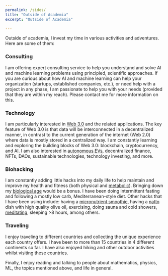 ```yaml
---
permalink: /sides/
title: "Outside of Academia"
excerpt: "Outside of Academia"

---
```


Outside of academia, I invest my time in various activities and adventures. Here are some of them: <br>


### Consulting
I am offering expert consulting service to help you understand and solve AI and machine learning problems using principled, scientific approaches. If you are curious about how AI and machine learning can help your organization (startups, established companies, etc.), or need help with a project in any phase, I am passionate to help you with your needs (provided that they are within my reach). Please contact me for more information on this.


### Technology 
I am particularly interested in [Web 3.0](https://www.web3.university/) and the related applications. The key feature of Web 3.0 is that data will be interconnected in a decentralized manner, in contrast to the current generation of the internet (Web 2.0) where data is mostly stored in a centralized way. I am constantly learning and exploring the building blocks of Web 3.0: blockchain, cryptocurrency, and AI. I am also interested in [autonomous EVs](https://www.tesla.com/AI), decentralized finance, NFTs, DAOs, sustainable technologies, technology investing, and more.


### Biohacking 
I am constantly adding little hacks into my daily life to help maintain and improve my health and fitness (both physical and [metabolic](https://www.levelshealth.com/blog/the-ultimate-guide-to-metabolic-fitness)). Bringing down my [biological age](https://lifespanbook.com/) would be a bonus. I have been doing intermittent fasting and following a mostly low carb, Mediterranean-style diet. Other hacks that I have been using include: having a [micronutrient smoothie](https://fastlifehacks.com/dr-rhonda-patrick-diet-and-exercise/#Micronutrient_Rich_Smoothies), having a [natto](https://www.nyrture.com/why-natto) dish with high quality olive oil, exercising, doing sauna and cold showers, [meditating](https://www.headspace.com/meditation), sleeping >8 hours, among others.


### Traveling 
I enjoy traveling to different countries and collecting the unique experience each country offers. I have been to more than 15 countries in 4 different continents so far. I have also enjoyed hiking and other outdoor activities whilst visiting these countries. 

Finally, I enjoy reading and talking to people about mathematics, physics, ML, the topics mentioned above, and life in general.




